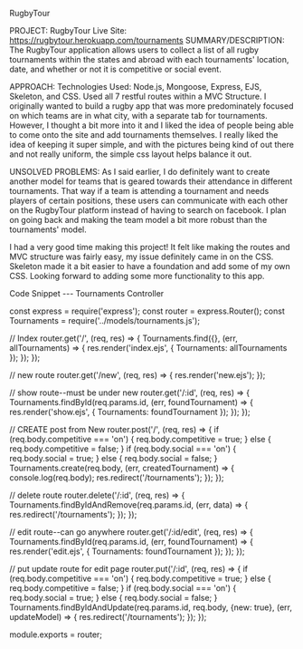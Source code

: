 RugbyTour

PROJECT: RugbyTour Live Site: https://rugbytour.herokuapp.com/tournaments SUMMARY/DESCRIPTION: The RugbyTour application allows users to collect a list of all rugby tournaments within the states and abroad with each tournaments' location, date, and whether or not it is competitive or social event.

APPROACH: Technologies Used: Node.js, Mongoose, Express, EJS, Skeleton, and CSS. Used all 7 restful routes within a MVC Structure. I originally wanted to build a rugby app that was more predominately focused on which teams are in what city, with a separate tab for tournaments. However, I thought a bit more into it and I liked the idea of people being able to come onto the site and add tournaments themselves. I really liked the idea of keeping it super simple, and with the pictures being kind of out there and not really uniform, the simple css layout helps balance it out.

UNSOLVED PROBLEMS: As I said earlier, I do definitely want to create another model for teams that is geared towards their attendance in different tournaments. That way if a team is attending a tournament and needs players of certain positions, these users can communicate with each other on the RugbyTour platform instead of having to search on facebook. I plan on going back and making the team model a bit more robust than the tournaments' model.

I had a very good time making this project! It felt like making the routes and MVC structure was fairly easy, my issue definitely came in on the CSS. Skeleton made it a bit easier to have a foundation and add some of my own CSS. Looking forward to adding some more functionality to this app.

Code Snippet --- Tournaments Controller

const express = require('express');
const router = express.Router();
const Tournaments = require('../models/tournaments.js');

// Index
router.get('/', (req, res) => {
	Tournaments.find({}, (err, allTournaments) => {
		res.render('index.ejs', {
			Tournaments: allTournaments
		});
	});
});

// new route
router.get('/new', (req, res) => {
	res.render('new.ejs');
});

// show route--must be under new
router.get('/:id', (req, res) => {
	Tournaments.findById(req.params.id, (err, foundTournament) => {
		res.render('show.ejs', {
			Tournaments: foundTournament
		});
	});
});

// CREATE post from New
router.post('/', (req, res) => {
	if (req.body.competitive === 'on') {
		req.body.competitive = true;
	} else {
		req.body.competitive = false;
	}
	if (req.body.social === 'on') {
		req.body.social = true;
	} else {
		req.body.social = false;
	}
	Tournaments.create(req.body, (err, createdTournament) => {
		console.log(req.body);
		res.redirect('/tournaments');
	});
});

// delete route
router.delete('/:id', (req, res) => {
	Tournaments.findByIdAndRemove(req.params.id, (err, data) => {
		res.redirect('/tournaments');
	});
});

// edit route--can go anywhere
router.get('/:id/edit', (req, res) => {
	Tournaments.findById(req.params.id, (err, foundTournament) => {
		res.render('edit.ejs', {
			Tournaments: foundTournament
		});
	});
});

// put update route for edit page
router.put('/:id', (req, res) => {
	if (req.body.competitive === 'on') {
		req.body.competitive = true;
	} else {
		req.body.competitive = false;
	}
	if (req.body.social === 'on') {
		req.body.social = true;
	} else {
		req.body.social = false;
	}
	Tournaments.findByIdAndUpdate(req.params.id, req.body, {new: true}, (err, updateModel) => {
		res.redirect('/tournaments');
	});
});

module.exports = router;
